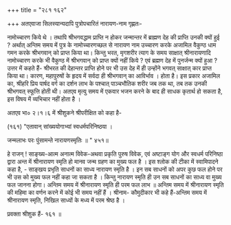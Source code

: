 +++
title = "२८१ १६२"

+++
अतएवाजा सिलस्यान्यदापि पुत्रोपचारितं नारायण-नाम गृह्णतः- 

नामोच्चारण किये थे । तथापि श्रीभगवद्धाम प्राप्ति न होकर जन्मान्तर में ब्राह्मण देह की प्राप्ति उनकी क्यों हुई ? अर्थात् अन्तिम समय में पुत्र के नामोच्चारणच्छल से नारायण नाम उच्चारण करके अजामिल वैकुण्ठ धाम गमन करके श्रीभगवान् को प्राप्त किया था। किन्तु भरत, मृगशरीर त्याग के समय साक्षात् श्रीनारायणादि नामोच्चारण करके भी वैकुण्ठ में श्रीभगवान् को प्राप्त क्यों नहीं किये ? एवं ब्रह्मण देह में पुनर्जन्म क्यों हुआ ? उत्तर में कहते हैं- श्रीभरत की देहान्तर प्राप्ति होने पर भी उस देह में ही उन्होंने भगवत् साक्षात् कार प्राप्त किया था। कारण, महापुरुषों के हृदय में सर्वदा ही श्रीभगवान् का आविर्भाव । होता है। इस प्रकार अजामिल का, श्रीहरि प्रिय पार्षद वर्ग का दर्शन लाभ के पश्चात् पाञ्चभौतिक शरीर जब तक था, तब तक उनकी श्रीभगवत् स्फूत्ति होती थी। अतएव मृत्यु समय में एकवार भजन करने के बाद ही साधक कृतार्थ हो सकता है, इस विषय में व्यभिचार नहीं होता है । 

अतएव भा० २।१।६ में श्रीशुकने श्रीपरीक्षित को कहा है- 

(१६१) "एतावान् सांख्ययोगाभ्यां स्वधर्मपरिनिष्ठया । 

जन्मलाभः परः पुंसामन्ते नारायणस्मृतिः ॥ " ४५१॥ 

हे राजन् ! साङ्ख्य-आत्म अनात्म विवेक-अथवा प्रकृति पुरुष विवेक, एवं अष्टाङ्ग योग और स्वधर्म परिनिष्ठा द्वारा अन्त में श्रीनारायण स्मृति हो मानव जन्म ग्रहण का मुख्य फल है । इस श्लोक की टीका में स्वामिपादने कहा है, - साङ्खय प्रभृति साधनों का साध्य नारायण स्मृति है । इन सब साधनों को अपर कुछ फल होने पर भी उस को मुख्य फल नहीं कहा जा सकता है । किन्तु नारायण स्मृति ही उन सब साधनों का साध्य वा मुख्य फल जानना होगा। अन्तिम समय में श्रीनारायण स्मृति ही परम फल लाभ ॥ अन्तिम समय में श्रीनारायण स्मृति की महिमा का वर्णन करने में कोई भी समय नहीं हैं । श्रीनाम- कौमुदीकार भी कहे हैं-अन्तिम समय में श्रीनारायण स्मृति, निखिल साध्यों के मध्य में परम श्रेष्ठ है । 

प्रवक्ता श्रीशुक हैं- १६१ ॥ 
